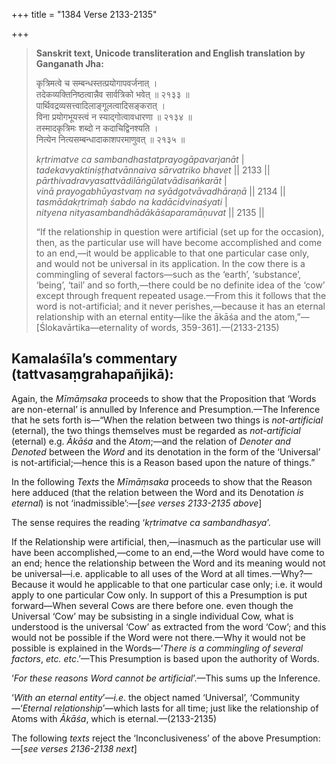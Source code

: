 +++
title = "1384 Verse 2133-2135"

+++
> **Sanskrit text, Unicode transliteration and English translation by Ganganath Jha:** 
>
> कृत्रिमत्वे च सम्बन्धस्तत्प्रयोगापवर्जनात् ।  
> तदेकव्यक्तिनिष्ठत्वान्नैव सार्वत्रिको भवेत् ॥ २१३३ ॥  
> पार्थिवद्रव्यसत्त्वादिलाङ्गूलत्वादिसङ्करात् ।  
> विना प्रयोगभूयस्त्वं न स्याद्गोत्वावधारणा ॥ २१३४ ॥  
> तस्मादकृत्रिमः शब्दो न कदाचिद्विनश्यति ।  
> नित्येन नित्यसम्बन्धादाकाशपरमाणुवत् ॥ २१३५ ॥ 
>
> *kṛtrimatve ca sambandhastatprayogāpavarjanāt* \|  
> *tadekavyaktiniṣṭhatvānnaiva sārvatriko bhavet* \|\| 2133 \|\|  
> *pārthivadravyasattvādilāṅgūlatvādisaṅkarāt* \|  
> *vinā prayogabhūyastvaṃ na syādgotvāvadhāraṇā* \|\| 2134 \|\|  
> *tasmādakṛtrimaḥ śabdo na kadācidvinaśyati* \|  
> *nityena nityasambandhādākāśaparamāṇuvat* \|\| 2135 \|\| 
>
> “If the relationship in question were artificial (set up for the occasion), then, as the particular use will have become accomplished and come to an end,—it would be applicable to that one particular case only, and would not be universal in its application. In the cow there is a commingling of several factors—such as the ‘earth’, ‘substance’, ‘being’, ‘tail’ and so forth,—there could be no definite idea of the ‘cow’ except through frequent repeated usage.—From this it follows that the word is not-artificial; and it never perishes,—because it has an eternal relationship with an eternal entity—like the ākāśa and the atom,”—[Ślokavārtika—eternality of words, 359-361].—(2133-2135)



## Kamalaśīla’s commentary (tattvasaṃgrahapañjikā):

Again, the *Mīmāṃsaka* proceeds to show that the Proposition that ‘Words are non-eternal’ is annulled by Inference and Presumption.—The Inference that he sets forth is—“When the relation between two things is *not-artificial* (eternal), the two things themselves must be regarded as *not-artificial* (eternal) e.g. *Ākāśa* and the *Atom*;—and the relation of *Denoter and Denoted* between the *Word* and its denotation in the form of the ‘Universal’ is not-artificial;—hence this is a Reason based upon the nature of things.”

In the following *Texts* the *Mīmāṃsaka* proceeds to show that the Reason here adduced (that the relation between the Word and its Denotation *is eternal*) is not ‘inadmissible’:—[*see verses 2133-2135 above*]

The sense requires the reading ‘*kṛtrimatve ca sambandhasya*’.

If the Relationship were artificial, then,—inasmuch as the particular use will have been accomplished,—come to an end,—the Word would have come to an end; hence the relationship between the Word and its meaning would not be universal—i.e. applicable to all uses of the Word at all times.—Why?—Because it would he applicable to that one particular case only; i.e. it would apply to one particular Cow only. In support of this a Presumption is put forward—When several Cows are there before one. even though the Universal ‘Cow’ may be subsisting in a single individual Cow, what is understood is the universal ‘Cow’ as extracted from the word ‘Cow’; and this would not be possible if the Word were not there.—Why it would not be possible is explained in the Words—‘*There is a commingling of several factors*, *etc. etc*.’—This Presumption is based upon the authority of Words.

‘*For these reasons Word cannot be artificial*’.—This sums up the Inference.

‘*With an eternal entity*’—*i.e*. the object named ‘Universal’, ‘Community—‘*Eternal relationship*’—which lasts for all time; just like the relationship of Atoms with *Ākāśa*, which is eternal.—(2133-2135)

The following *texts* reject the ‘Inconclusiveness’ of the above Presumption:—[*see verses 2136-2138 next*]


